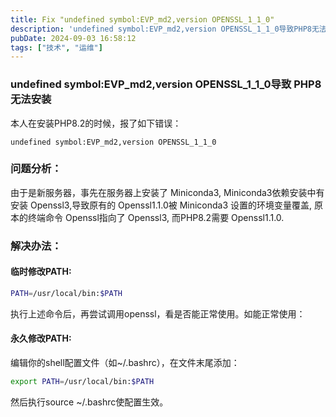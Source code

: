```yaml
---
title: Fix "undefined symbol:EVP_md2,version OPENSSL_1_1_0"
description: 'undefined symbol:EVP_md2,version OPENSSL_1_1_0导致PHP8无法安装的问题'
pubDate: 2024-09-03 16:58:12
tags: ["技术", "运维"]
---
```


### undefined symbol:EVP_md2,version OPENSSL_1_1_0导致 PHP8无法安装

本人在安装PHP8.2的时候，报了如下错误：
```
undefined symbol:EVP_md2,version OPENSSL_1_1_0
```

### 问题分析：

由于是新服务器，事先在服务器上安装了 Miniconda3, Miniconda3依赖安装中有安装 Openssl3,导致原有的 Openssl1.1.0被 Miniconda3 设置的环境变量覆盖, 原本的终端命令 Openssl指向了 Openssl3, 而PHP8.2需要 Openssl1.1.0.

### 解决办法：

#### 临时修改PATH:
```Bash
PATH=/usr/local/bin:$PATH
```
执行上述命令后，再尝试调用openssl，看是否能正常使用。如能正常使用：

#### 永久修改PATH:

编辑你的shell配置文件（如~/.bashrc），在文件末尾添加：
```bash
export PATH=/usr/local/bin:$PATH
```

然后执行source ~/.bashrc使配置生效。




